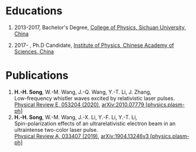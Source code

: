 Educations
====
1. 2013-2017, Bachelor's Degree, [College of Physics, Sichuan University, China](http://physics.scu.edu.cn/)

1. 2017-    , Ph.D Candidate, [Institute of Physics, Chinese Academy of Sciences, China](http://www.iop.cas.cn/)

Publications
====
1. **H.-H. Song**, W.-M. Wang, J.-Q. Wang, Y.-T. Li, J. Zhang,<br/>
   Low-frequency whistler waves excited by relativistic laser pulses.<br/>
   [Physical Review E, 053204 (2020)](https://journals.aps.org/pre/abstract/10.1103/PhysRevE.102.053204), [arXiv:2010.07779 [physics.plasm-ph]](https://arxiv.org/abs/2010.07779)
1. **H.-H. Song**, W.-M. Wang, J.-X. Li, Y.-F. Li, Y.-T. Li,<br />
   Spin-polarization effects of an ultrarelativistic electron beam in an ultraintense two-color laser pulse.<br />
   [Physical Review A, 033407 (2019)](https://https://journals.aps.org/pra/abstract/10.1103/PhysRevA.100.033407), [arXiv:1904.13246v3 [physics.plasm-ph]](https://arxiv.org/abs/1904.13246)
